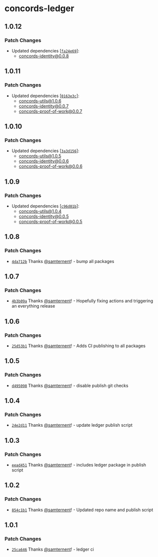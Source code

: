 # concords-ledger

## 1.0.12

### Patch Changes

- Updated dependencies [[`fa24e69`](https://github.com/samternent/home/commit/fa24e69ff8cbc79e87ba5cfdec3c7d34f92f50c2)]:
  - concords-identity@0.0.8

## 1.0.11

### Patch Changes

- Updated dependencies [[`0163e3c`](https://github.com/samternent/home/commit/0163e3c02abf4bc0a05e026db3c7bf3c1b1e8e57)]:
  - concords-utils@1.0.6
  - concords-identity@0.0.7
  - concords-proof-of-work@0.0.7

## 1.0.10

### Patch Changes

- Updated dependencies [[`3a3d156`](https://github.com/samternent/home/commit/3a3d156030ec4f5acd3575a0df41b8eab6858627)]:
  - concords-utils@1.0.5
  - concords-identity@0.0.6
  - concords-proof-of-work@0.0.6

## 1.0.9

### Patch Changes

- Updated dependencies [[`c96d01b`](https://github.com/samternent/home/commit/c96d01bd3cbce2064ba6549950a6096a30d9eaca)]:
  - concords-utils@1.0.4
  - concords-identity@0.0.5
  - concords-proof-of-work@0.0.5

## 1.0.8

### Patch Changes

- [`4da712b`](https://github.com/samternent/home/commit/4da712b1ffa7d134f664886b1a99d4771d2c04c6) Thanks [@samternent](https://github.com/samternent)! - bump all packages

## 1.0.7

### Patch Changes

- [`4b3b09a`](https://github.com/samternent/home/commit/4b3b09a759b54a4d861ac22d64df70e54161501b) Thanks [@samternent](https://github.com/samternent)! - Hopefully fixing actions and triggering an everything release

## 1.0.6

### Patch Changes

- [`25d53b1`](https://github.com/samternent/home/commit/25d53b1ca03ebe7905b94f69c05c30409b28a444) Thanks [@samternent](https://github.com/samternent)! - Adds CI publishing to all packages

## 1.0.5

### Patch Changes

- [`d495098`](https://github.com/samternent/home/commit/d495098895fa725a57d8884df27f80c6213a6bfc) Thanks [@samternent](https://github.com/samternent)! - disable publish git checks

## 1.0.4

### Patch Changes

- [`24e2d11`](https://github.com/samternent/home/commit/24e2d117dbb91c6650aaf84d358bfde36424daf7) Thanks [@samternent](https://github.com/samternent)! - update ledger publish script

## 1.0.3

### Patch Changes

- [`eead451`](https://github.com/samternent/home/commit/eead451300298d24455426d05b88e276bec53021) Thanks [@samternent](https://github.com/samternent)! - includes ledger package in publish script

## 1.0.2

### Patch Changes

- [`854c1b1`](https://github.com/samternent/home/commit/854c1b1f4a66ea14594602b99af50df4d6b6946c) Thanks [@samternent](https://github.com/samternent)! - Updated repo name and publish script

## 1.0.1

### Patch Changes

- [`25ca646`](https://github.com/samternent/home/commit/25ca646139237a1034c84ab599122bce9ab4638a) Thanks [@samternent](https://github.com/samternent)! - ledger ci
